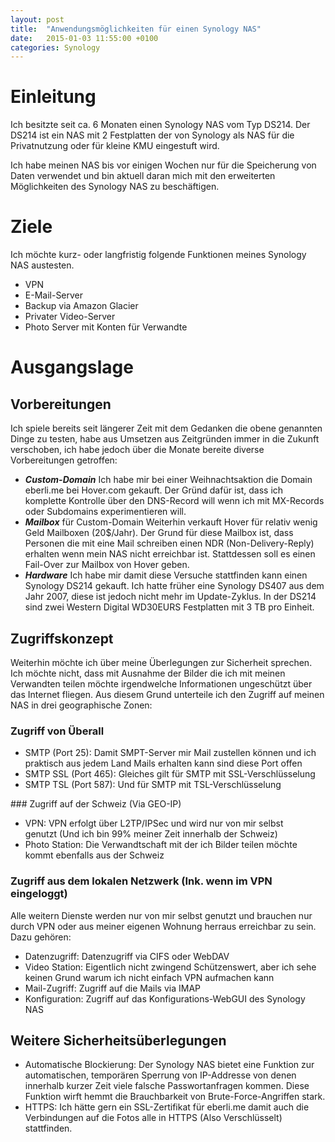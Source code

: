 ```yaml
---
layout: post
title:  "Anwendungsmöglichkeiten für einen Synology NAS"
date:   2015-01-03 11:55:00 +0100
categories: Synology
---
```

# Einleitung
Ich besitzte seit ca. 6 Monaten einen Synology NAS vom Typ DS214. Der DS214 ist ein NAS mit 2 Festplatten der von Synology als NAS für die Privatnutzung oder für kleine KMU eingestuft wird.

Ich habe meinen NAS bis vor einigen Wochen nur für die Speicherung von Daten verwendet und bin aktuell daran mich mit den erweiterten Möglichkeiten des Synology NAS zu beschäftigen.

# Ziele

Ich möchte kurz- oder langfristig folgende Funktionen meines Synology NAS austesten.

* VPN
* E-Mail-Server
* Backup via Amazon Glacier
* Privater Video-Server
* Photo Server mit Konten für Verwandte

# Ausgangslage
## Vorbereitungen
Ich spiele bereits seit längerer Zeit mit dem Gedanken die obene genannten Dinge zu testen, habe aus Umsetzen aus Zeitgründen immer in die Zukunft verschoben, ich habe jedoch über die Monate bereite diverse Vorbereitungen getroffen:

* ***Custom-Domain*** Ich habe mir bei einer Weihnachtsaktion die Domain eberli.me bei Hover.com gekauft. Der Gründ dafür ist, dass ich komplette Kontrolle über den DNS-Record will wenn ich mit MX-Records oder Subdomains experimentieren will. 
* ***Mailbox*** für Custom-Domain Weiterhin verkauft Hover für relativ wenig Geld Mailboxen (20$/Jahr). Der Grund für diese Mailbox ist, dass Personen die mit eine Mail schreiben einen NDR (Non-Delivery-Reply) erhalten wenn mein NAS nicht erreichbar ist. Stattdessen soll es einen Fail-Over zur Mailbox von Hover geben.
* ***Hardware*** Ich habe mir damit diese Versuche stattfinden kann einen Synology DS214 gekauft. Ich hatte früher eine Synology DS407 aus dem Jahr 2007, diese ist jedoch nicht mehr im Update-Zyklus. In der DS214 sind zwei Western Digital WD30EURS Festplatten mit 3 TB pro Einheit.

## Zugriffskonzept

Weiterhin möchte ich über meine Überlegungen zur Sicherheit sprechen. Ich möchte nicht, dass mit Ausnahme der Bilder die ich mit meinen Verwandten teilen möchte irgendwelche Informationen ungeschützt über das Internet fliegen. Aus diesem Grund unterteile ich den Zugriff auf meinen NAS in drei geographische Zonen:

### Zugriff von Überall

* SMTP (Port 25): Damit SMPT-Server mir Mail zustellen können und ich praktisch aus jedem Land Mails erhalten kann sind diese Port offen
* SMTP SSL (Port 465): Gleiches gilt für SMTP mit SSL-Verschlüsselung 
* SMTP TSL (Port 587): Und für SMTP mit TSL-Verschlüsselung 

### Zugriff auf der Schweiz (Via GEO-IP)

* VPN: VPN erfolgt über L2TP/IPSec und wird nur von mir selbst genutzt (Und ich bin 99% meiner Zeit innerhalb der Schweiz)
* Photo Station: Die Verwandtschaft mit der ich Bilder teilen möchte kommt ebenfalls aus der Schweiz

### Zugriff aus dem lokalen Netzwerk (Ink. wenn im VPN eingeloggt)

Alle weitern Dienste werden nur von mir selbst genutzt und brauchen nur durch VPN oder aus meiner eigenen Wohnung herraus erreichbar zu sein. Dazu gehören:

* Datenzugriff: Datenzugriff via CIFS oder WebDAV
* Video Station: Eigentlich nicht zwingend Schützenswert, aber ich sehe keinen Grund warum ich nicht einfach VPN aufmachen kann
* Mail-Zugriff: Zugriff auf die Mails via IMAP
* Konfiguration: Zugriff auf das Konfigurations-WebGUI des Synology NAS

## Weitere Sicherheitsüberlegungen

* Automatische Blockierung: Der Synology NAS bietet eine Funktion zur automatischen, temporären Sperrung von IP-Addresse von denen innerhalb kurzer Zeit viele falsche Passwortanfragen kommen. Diese Funktion wirft hemmt die Brauchbarkeit von Brute-Force-Angriffen stark.
* HTTPS: Ich hätte gern ein SSL-Zertifikat für eberli.me damit auch die Verbindungen auf die Fotos alle in HTTPS (Also Verschlüsselt) stattfinden.


